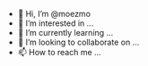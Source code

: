 - 👋 Hi, I’m @moezmo
- 👀 I’m interested in ...
- 🌱 I’m currently learning ...
- 💞️ I’m looking to collaborate on ...
- 📫 How to reach me ...

<!---
moezmo/moezmo is a ✨ special ✨ repository because its `README.md` (this file) appears on your GitHub profile.
You can click the Preview link to take a look at your changes.
--->
